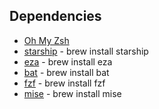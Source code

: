 ## Dependencies
* [Oh My Zsh](https://ohmyz.sh/)
* [starship](https://formulae.brew.sh/formula/starship#default) - brew install starship
* [eza](https://formulae.brew.sh/formula/eza) - brew install eza
* [bat](https://formulae.brew.sh/formula/bat#default) - brew install bat
* [fzf](https://formulae.brew.sh/formula/fzf#default) - brew install fzf
* [mise](https://formulae.brew.sh/formula/mise#default) - brew install mise
